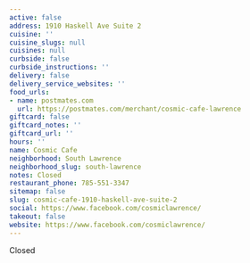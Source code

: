 ```yaml
---
active: false
address: 1910 Haskell Ave Suite 2
cuisine: ''
cuisine_slugs: null
cuisines: null
curbside: false
curbside_instructions: ''
delivery: false
delivery_service_websites: ''
food_urls:
- name: postmates.com
  url: https://postmates.com/merchant/cosmic-cafe-lawrence
giftcard: false
giftcard_notes: ''
giftcard_url: ''
hours: ''
name: Cosmic Cafe
neighborhood: South Lawrence
neighborhood_slug: south-lawrence
notes: Closed
restaurant_phone: 785-551-3347
sitemap: false
slug: cosmic-cafe-1910-haskell-ave-suite-2
social: https://www.facebook.com/cosmiclawrence/
takeout: false
website: https://www.facebook.com/cosmiclawrence/
---
```


Closed